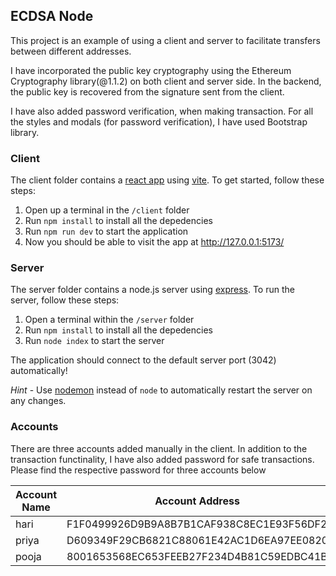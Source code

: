 ## ECDSA Node

This project is an example of using a client and server to facilitate transfers between different addresses.

I have incorporated the public key cryptography using the Ethereum Cryptography library(@1.1.2) on both client and server side.
In the backend, the public key is recovered from the signature sent from the client.

I have also added password verification, when making transaction. For all the styles and modals (for password verification), I have used Bootstrap library.

### Client

The client folder contains a [react app](https://reactjs.org/) using [vite](https://vitejs.dev/). To get started, follow these steps:

1. Open up a terminal in the `/client` folder
2. Run `npm install` to install all the depedencies
3. Run `npm run dev` to start the application
4. Now you should be able to visit the app at http://127.0.0.1:5173/

### Server

The server folder contains a node.js server using [express](https://expressjs.com/). To run the server, follow these steps:

1. Open a terminal within the `/server` folder
2. Run `npm install` to install all the depedencies
3. Run `node index` to start the server

The application should connect to the default server port (3042) automatically!

_Hint_ - Use [nodemon](https://www.npmjs.com/package/nodemon) instead of `node` to automatically restart the server on any changes.

### Accounts

There are three accounts added manually in the client. In addition to the transaction functinality, I have also added password for safe transactions. Please find the respective password for three accounts below

| Account Name | Account Address                          | Password   |
| ------------ | ---------------------------------------- | ---------- |
| hari         | F1F0499926D9B9A8B7B1CAF938C8EC1E93F56DF2 | 1234@hari  |
| priya        | D609349F29CB6821C88061E42AC1D6EA97EE0820 | 1234@priya |
| pooja        | 8001653568EC653FEEB27F234D4B81C59EDBC41B | 1234@pooja |
